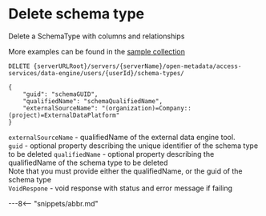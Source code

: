<!-- SPDX-License-Identifier: CC-BY-4.0 -->
<!-- Copyright Contributors to the ODPi Egeria project. -->

# Delete schema type

Delete a SchemaType with columns and relationships

More examples can be found in the
[sample collection](samples/collections/DataEngine-process_endpoints.postman_collection.json)

```
DELETE {serverURLRoot}/servers/{serverName}/open-metadata/access-services/data-engine/users/{userId}/schema-types/

{
    "guid": "schemaGUID",
    "qualifiedName": "schemaQualifiedName",
    "externalSourceName": "(organization)=Company::(project)=ExternalDataPlatform"
}
```
`externalSourceName` - qualifiedName of the external data engine tool.<br>
`guid` - optional property describing the unique identifier of the schema type to be deleted
`qualifiedName` - optional property describing the qualifiedName of the schema type to be deleted<br>
Note that you must provide either the qualifiedName, or the guid of the schema type <br>
`VoidRespone` - void response with status and error message if failing


---8<-- "snippets/abbr.md"







